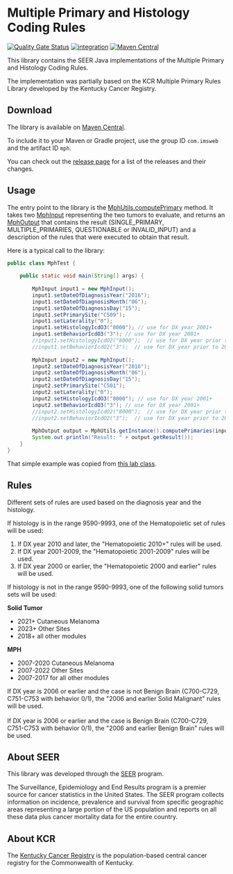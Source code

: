 # Multiple Primary and Histology Coding Rules

[![Quality Gate Status](https://sonarcloud.io/api/project_badges/measure?project=imsweb_mph&metric=alert_status)](https://sonarcloud.io/summary/new_code?id=imsweb_mph)
[![integration](https://github.com/imsweb/mph/workflows/integration/badge.svg)](https://github.com/imsweb/mph/actions)
[![Maven Central](https://img.shields.io/maven-central/v/com.imsweb/mph.svg)](https://central.sonatype.com/artifact/com.imsweb/mph)

This library contains the SEER Java implementations of the Multiple Primary and Histology Coding Rules.

The implementation was partially based on the KCR Multiple Primary Rules Library developed by the Kentucky Cancer Registry.

## Download

The library is available on [Maven Central](http://search.maven.org/#search%7Cga%7C1%7Cg%3A%22com.imsweb%22%20AND%20a%3A%mph%22).

To include it to your Maven or Gradle project, use the group ID `com.imsweb` and the artifact ID `mph`.

You can check out the [release page](https://github.com/imsweb/mph/releases) for a list of the releases and their changes.

## Usage

The entry point to the library is the [MphUtils.computePrimary](https://github.com/imsweb/mph/blob/master/src/main/java/com/imsweb/mph/MphUtils.java) method. 
It takes two [MphInput](https://github.com/imsweb/mph/blob/master/src/main/java/com/imsweb/mph/MphInput.java) representing the two tumors to evaluate, 
and returns an [MphOutput](https://github.com/imsweb/mph/blob/master/src/main/java/com/imsweb/mph/MphOutput.java) that contains the result 
(SINGLE_PRIMARY, MULTIPLE_PRIMARIES, QUESTIONABLE or INVALID_INPUT) and a description of the rules that were executed to obtain that result.

Here is a typical call to the library:

```java
public class MphTest {
    
    public static void main(String[] args) {
        
        MphInput input1 = new MphInput();
        input1.setDateOfDiagnosisYear("2016");
        input1.setDateOfDiagnosisMonth("06");
        input1.setDateOfDiagnosisDay("15");
        input1.setPrimarySite("C509");
        input1.setLaterality("0");
        input1.setHistologyIcdO3("8000"); // use for DX year 2001+
        input1.setBehaviorIcdO3("3"); // use for DX year 2001+
        //input1.setHistologyIcdO2("8000");  // use for DX year prior to 2001
        //input1.setBehaviorIcdO2("3");  // use for DX year prior to 2001
        
        MphInput input2 = new MphInput();
        input2.setDateOfDiagnosisYear("2016");
        input2.setDateOfDiagnosisMonth("06");
        input2.setDateOfDiagnosisDay("15");
        input2.setPrimarySite("C501");
        input2.setLaterality("0");
        input2.setHistologyIcdO3("8000"); // use for DX year 2001+
        input2.setBehaviorIcdO3("3"); // use for DX year 2001+
        //input2.setHistologyIcdO2("8000");  // use for DX year prior to 2001
        //input2.setBehaviorIcdO2("3");  // use for DX year prior to 2001
        
        MphOutput output = MphUtils.getInstance().computePrimaries(input1, input2);
        System.out.println("Result: " + output.getResult());
    }
}
```

That simple example was copied from [this lab class](https://github.com/imsweb/mph/blob/master/src/test/java/lab/SimpleExample.java).

## Rules

Different sets of rules are used based on the diagnosis year and the histology.

If histology is in the range 9590-9993, one of the Hematopoietic set of rules will be used:

1. If DX year 2010 and later, the "Hematopoietic 2010+" rules will be used.
2. If DX year 2001-2009, the "Hematopoietic 2001-2009" rules will be used.
3. If DX year 2000 or earlier, the "Hematopoietic 2000 and earlier" rules will be used.

If histology is not in the range 9590-9993, one of the following solid tumors sets will be used:

**Solid Tumor**

- 2021+ Cutaneous Melanoma
- 2023+ Other Sites
- 2018+ all other modules


**MPH**
- 2007-2020 Cutaneous Melanoma
- 2007-2022 Other Sites
- 2007-2017 for all other modules

If DX year is 2006 or earlier and the case is not Benign Brain (C700-C729, C751-C753 with behavior 0/1), the "2006 and earlier Solid Malignant" rules will be used.<br/><br/>
If DX year is 2006 or earlier and the case is Benign Brain (C700-C729, C751-C753 with behavior 0/1), the "2006 and earlier Benign Brain" rules will be used.

## About SEER

This library was developed through the [SEER](http://seer.cancer.gov/) program.

The Surveillance, Epidemiology and End Results program is a premier source for cancer statistics in the United States.
The SEER program collects information on incidence, prevalence and survival from specific geographic areas representing
a large portion of the US population and reports on all these data plus cancer mortality data for the entire country.

## About KCR

The [Kentucky Cancer Registry](https://www.kcr.uky.edu/) is the population-based central cancer registry for the Commonwealth of Kentucky.
